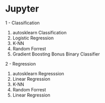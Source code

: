 # Jupyter

1 - Classification

  1) autosklearn Classification
  2) Logistic Regression
  3) K-NN
  4) Random Forrest
  5) Gradient Boosting
Bonus Binary Classifier

2 - Regression

  1) autosklearn Regresssion
  2) Linear Regression
  3) K-NN
  4) Random Forrest
  5) Linear Regression
